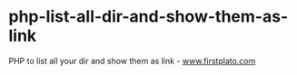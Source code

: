 # php-list-all-dir-and-show-them-as-link
PHP to list all your dir and show them as link - www.firstplato.com
